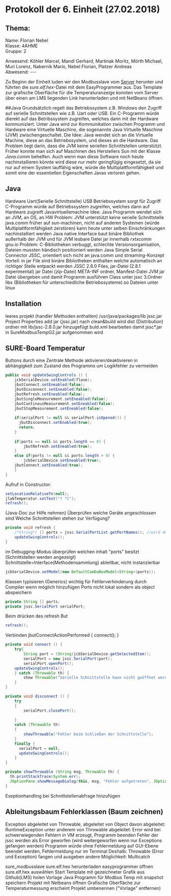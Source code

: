 # Protokoll der 6. Einheit (27.02.2018)

## Thema: 

Name:     Florian Nebel  
Klasse:   4AHME  
Gruppe:   2  

Anwesend: Köhler Marcel, Mandl Gerhard, Martinak Moritz, Mörth Michael, Muri Lorenz, Nabernik Mario, Nebel Florian, Platzer Andreas  
Abwesend: ---

Zu Beginn der Einheit luden wir den Modbusslave vom [Server](https://www.htl-mechatronik.at/svn/modbus/) herunter und führten die *sure.elf.hex*-Datei mit dem EasyProgrammer aus. Das Template zur grafische Oberfläche für die Temperaturanzeige konnten vom Server über einen am LMS liegenden Link herunterladen und mit NetBeans öffnen.

##Java
Grundsätzlich regelt das Betriebssystem z.B. Windows den Zugriff auf serielle Schnittstellen wie z.B. Uart oder USB. Ein C-Programm würde dierekt auf das Betribssystem zugreifen, welches dann mit der Hardware kommuniziert.
Unter Java wird zur Kommunikation zwischen Programm und Hardware eine Virtuelle Maschine, die sogenannte Java Virtuelle Maschine (JVM) zwischengeschaltet. Die Idee: Java wendet sich an die Virtuelle Machine, diese an das Betriebssystem, und dieses an die Hardware. Das Problem liegt darin, dass die JVM keine seriellen Schnittstellen unterstützt. Früher konnte man sich auf Maschinen des Herstellers Sun mit der Klasse *Java.comm* behelfen. Auch wenn man diese Software noch heute nachinstallieren könnte wird diese nur mehr geringfügig eingesetzt, da sie nur auf einem System lauffähig wäre, würde die Multiplattformfähigkeit und somit eine der essentiellen Eigenschaften Javas verloren gehen.




## Java
Hardware Uart(Serielle Schnittstelle)
	USB
Betriebssystem sorgt für Zugriff
	C-Programm würde auf Betriebssystem zugreifen, welches dann auf Hardware zugreift
Javavirtuellemachine
Idee: Java Programm wendet sich an JVM, an OS, an HW
Problem: JVM unterstützt keine serielle Schnittstelle
java.comm früher auf sun-machinen, nicht auf anderen Systemen
	(würde Multiplattformfähigkeit zerstören)
kann heute unter selben Einschränkungen nachinstalliert werden
Java native Interface baut binäre Bibliothek außerhalb der JVM und für JVM lesbare Datei jar innerhalb
rxtxcomm gnu.io
	Problem: C-Bibliotheken verbuggt, schlechte Versionsorganisation, Dateien mussten händisch positioniert werden
Java Simple Serial Connector JSSC, orientiert sich nicht an java.comm und streaming-Konzept
	Vorteil: in jar File sind binäre Bibliotheken enthalten welche automatisch an richtiger Stelle entpackt werden
JSSC 2.8.0	Files, jar-Datei (2.8.1 experimental)
jar Datei (zip-Datei) META-INF ordner, Manifest-Datei
	JVM jar Datei übergeben und damit Programm ausführen
Class unter jssc
3.Ordner libs (Bibliotheken für unterschiedliche Betriebssysteme).so Dateien unter linux

## Installation
leeres projekt (handler Methoden enthalten)
/usr/java/packages/lib  jssc.jar
Project Properties add jar (jssc.jar)
nach clean&build wird dist (Distribution) ordner mit lib/jssc-2.8.0.jar hinzugefügt
buld.xml bearbeiten damit jssc*.jar in SureModbusTempG2.jar aufgenommen wird


## SURE-Board Temperatur
Buttons durch eine Zentrale Methode aktivieren/deaktivieren in abhängigkeit zum Zustand des Programms um Logikfehler zu vermeiden
```java
public void updateSwingControls () {
    jcbSerialDevice.setEnabled(flase);
    jbutConnect.setEneabled(false);
    jbutDisconnect.setEneabled(false);
    jbutRefresh.setEneabled(false);
    jbutSingleMeasurement.setEneabled(false);
    jbutContinousMeasurement.setEneabled(false);
    jbutStopMeasurement.setEneabled(false);
    
    if(serialPort != null && serialPort.isOpened()) {
      jbutDisconnect.setEnabled(true);
      return;
    }
      
    if(ports == null && ports.length == 0) {
        jbutRefresh.setEneabled(true);
    }
    else if(ports != null && ports.length > 0) {
        jcbSerialDevice.setEneabled(true);
	jbutConnect.setEneabled(true);
    }
}
```

Aufruf in Constructor:
```java
setLocationRelativeTo(null);
jlabTemperatur.setText("? °C");
refresh();
```
(Java-Doc zur Hilfe nehmen)
Überprüfen welche Geräte angeschlossen sind
Welche Schnittstellen stehen zur Verfügung?
```java
private void refresh {
    /*String*/ [] ports = jssc.SerialPortList.getPortNames(); //wird durch Objekt private String [] ports abgelöst
    updateSwingControls();
}
```
im Debugging-Modus überprüfen welchen inhalt "ports" besitzt (Schnittstellen werden angezeigt)
Schnittstelle=Interface(Methodensammlung) ableitbar, nicht instanzierbar
```java
jcbSerialDevice.setModel(new DefaultComboBoxModel<String>(ports));
```
<E> Klassen typisieren (Generics) wichtig für Fehlerverhinderung durch Compiler
	wenn möglich hinzufügen
Ports nicht lokal sondern als object abspeichern
```java
private String [] ports;
private jssc.SerialPort serialPort;
```
Beim drücken des refresh But
```java
refresh();
```
Verbinden
	jbutConnectActionPerformed
	{
	    connect();
	}
	
```java
private void connect () {
    try{
        String port = (String)jcbSerialDevice.getSelectedItem();
        serialPort = new jssc.SerialPort(port);
        serialPort.openPort();
	updateSwingControls();
    } catch (Throwable th) {
        show Throwable("Serielle Schnittstelle kann nicht geöffnet werden", th);
    }
}
```

```java
private void disconnect () {
    try
    {
        serialPort.closePort();
	
    } 
    catch (Throwable th)
    {
        showThrowable("Fehler beim Schließen der Schnittstelle");
    }
    finally {
      serialPort = null;
      updateSwingControls();
    }
}
```
    

```java
private showThrowable (String msg, Throwable th) {
  th.printStackTrace(System.err);
  JOptionPane.showMessageDialog(this, msg, "Fehler aufgetreten", JOptionPane.ERROR_MESSAGE);
}
```
Exeptionhandling bei Schnittstellenabfrage hinzufügen

## Ableitungsbaum Fehlerklassen (Baum zeichnen)
Exception abgeleitet von Throwable, abgeleitet von Object
davon abgeleitet: RuntimeException
unter anderem von Throwable abgeleitet: Error wird bei schwerwiegenden Fehlern in VM erzeugt, Programm beenden
Fehler der jssc werden als Error geworfen (wird weitergeworfen wenn nur Exceptions gefangen werden) Programm würde ohne Fehlermeldung auf GUI-Ebene beendet werden, Fehlermeldung nur im Terminal
Deshalb: Throwable (Error und Exception) fangen und ausgeben
andere Möglichkeit: Multicatch





sure_modbusslave
sure.elf.hex herunterladen
easyprogrammer öffnen
sure.elf.hex auswählen
Start
Template mit gezeichneter Grafik aus Github(LMS) holen
Vorlage Java Programm für Modbus Temp mit snapshot speichern
Projekt mit Netbeans öffnen
Grafische Oberfläche zur Temperaturmessung erscheint
Projekt umbenennen ("Vorlage" entfernen)
